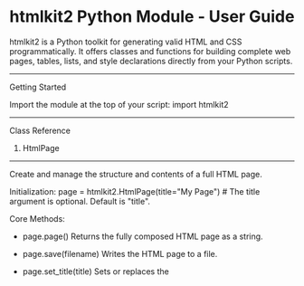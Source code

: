 htmlkit2 Python Module - User Guide
==================================

htmlkit2 is a Python toolkit for generating valid HTML and CSS programmatically. It offers classes and functions for building complete web pages, tables, lists, and style declarations directly from your Python scripts.

--------------------------------------------------------------------------------
Getting Started

Import the module at the top of your script:
    import htmlkit2

--------------------------------------------------------------------------------
Class Reference

1. HtmlPage
-----------
Create and manage the structure and contents of a full HTML page.

Initialization:
    page = htmlkit2.HtmlPage(title="My Page")
    # The title argument is optional. Default is "title".

Core Methods:
  - page.page()
      Returns the fully composed HTML page as a string.

  - page.save(filename)
      Writes the HTML page to a file.

  - page.set_title(title)
      Sets or replaces the <title> of the page.

  - page.set_style(css, mode='internal')
      Adds a CSS file to the <head> section.
      mode="external": Links the file with <link>.
      mode="internal": Embeds contents in a <style> element.

  - page.add_style(css_text)
      Adds the given CSS as an internal <style> block.

  - page.append_body(html)
      Appends HTML or text to the end of <body>.

  - page.set_body(html_list)
      Replaces all <body> content with html_list (a list of HTML/text).

--------------------------------------------------------------------------------

2. ItemList
-----------
Create HTML ordered (<ol>) or unordered (<ul>) lists.

Initialization:
    mylist = htmlkit2.ItemList()
    # For unordered lists (default).

    mylist = htmlkit2.ItemList(startno=1)
    # For ordered lists.

Methods:
  - mylist.add_item(item)
      Adds an item to the end of the list.

  - mylist.add_list(list_of_items)
      Adds multiple items to the list from a Python list.

  - mylist.get_list()
      Returns the complete HTML <ul> or <ol> as a string.

  - mylist.get_body()
      Returns the list of items (not formatted as HTML).

Example:
    shopping = htmlkit2.ItemList()
    shopping.add_item("Milk")
    shopping.add_item("Eggs")
    print(shopping.get_list())

--------------------------------------------------------------------------------

3. Table
--------
Programmatically build HTML tables.

Initialization:
    t = htmlkit2.Table()

Methods:
  - t.add_head(header)
      Adds a column header.

  - t.add_row(list_of_cells)
      Adds a row (give a list of cells).

  - t.new_row(); t.add_cell(cell); t.end_row()
      Step-by-step row construction.

  - t.get_table()
      Returns the complete <table> HTML string.

  - t.set_class(classname)
      Set a CSS class for the table.

  - t.set_id(id_str)
      Set the HTML id for the table.

  - t.set_caption(caption)
      Add a caption to the table.

  - t.borderon() / t.borderoff()
      Show or hide table borders.

Example:
    t = htmlkit2.Table()
    t.add_head("Name")
    t.add_head("Score")
    t.add_row(["Alice", "90"])
    t.add_row(["Bob", "85"])
    print(t.get_table())

--------------------------------------------------------------------------------

4. Element
----------
Create custom HTML tags, optionally with a class.

Usage:
    el = htmlkit2.Element("span", "highlight")
    print(el.tag("Important text"))
    # Result: <span class="highlight">Important text</span>

--------------------------------------------------------------------------------

5. AutoID
---------
Generate unique sequential IDs or class names for HTML elements.

Usage:
    auto = htmlkit2.AutoID(prefix="item", startvalue=1)
    print(auto.auto())  # item1
    print(auto.auto())  # item2
    auto.reset()        # back to item1

--------------------------------------------------------------------------------
HTML Helper Functions

- tag(tagname, text)
    Create an element: htmlkit2.tag("p", "Hello") → <p>Hello</p>

- heading(level, text, idno="")
    Create a header: htmlkit2.heading(2, "Subtitle") → <h2>Subtitle</h2>

- link(url, text)
    Create a link: htmlkit2.link("https://python.org", "Python") → <a href="https://python.org">Python</a>

- image(src, alt="")
    Image tag: htmlkit2.image("cat.jpg", "A cat") → <img src="cat.jpg" alt="A cat">

- comment(text)
    Single-line HTML comment: htmlkit2.comment("note") → <!-- note -->

- commentblock(text)
    Multi-line HTML comment: htmlkit2.commentblock("line 1\nline 2")

- hr()
    Horizontal rule: htmlkit2.hr() → <hr>

- safetext(text)
    Safely escape &, <, >: htmlkit2.safetext("a < b & c > d") → a &lt; b &amp; c &gt; d

--------------------------------------------------------------------------------
CSS Helper Functions

- style(selector, *props)
    Create a CSS rule: htmlkit2.style("p", "font-size:16px", "color:blue")
    → p{font-size:16px; color:blue;}

- ink(color)
    CSS for text color: htmlkit2.ink("red") → color:red;

- paper(color)
    CSS for background color: htmlkit2.paper("white") → background-color:white;

- italic()
    CSS for italics: htmlkit2.italic() → font-style: italic;

- bold()
    CSS for bold: htmlkit2.bold() → font-weight: bold;

- smallcaps()
    CSS for small-caps: htmlkit2.smallcaps() → font-variant: small-caps;

--------------------------------------------------------------------------------
Complete Example

import htmlkit

page = htmlkit2.HtmlPage("Sample Page")
page.add_style("body { font-family: sans-serif; }")
page.append_body(htmlkit2.heading(1, "Welcome!"))

fruits = htmlkit2.ItemList()
fruits.add_list(["Apple", "Banana", "Cherry"])
page.append_body(fruits.get_list())

table = htmlkit2.Table()
table.add_head("Name")
table.add_head("Score")
table.add_row(["Alice", "92"])
table.add_row(["Bob", "88"])
page.append_body(table.get_table())

page.save("sample.html")

--------------------------------------------------------------------------------
Summary

- HtmlPage: Generate and output entire HTML documents.
- ItemList: Easily build <ul>/<ol> lists.
- Table: Programmatically build tables.
- Element: Custom tag or span/div element creator.
- AutoID: Automatic numbering for element IDs/classes.
- Helper functions: tags, links, headings, comments, images, safe text, and CSS.

htmlkit lets you automate and script the authoring of HTML/CSS for web pages, reports, and custom output—entirely from Python!

--------------------------------------------------------------------------------
For more details, example usage, or troubleshooting, consult the in-code comments or contact the project maintainer.
